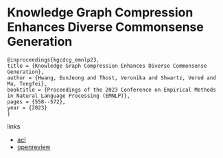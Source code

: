 # Knowledge Graph Compression Enhances Diverse Commonsense Generation

```
@inproceedings{kgcdcg_emnlp23,
title = {Knowledge Graph Compression Enhances Diverse Commonsense Generation},
author = {Hwang, EunJeong and Thost, Veronika and Shwartz, Vered and Ma, Tengfei},
booktitle = {Proceedings of the 2023 Conference on Empirical Methods in Natural Language Processing (EMNLP)},
pages = {558--572},
year = {2023}
}
```

links
- [acl](https://aclanthology.org/2023.emnlp-main.37)
- [openreview](https://openreview.net/forum?id=wnE8wDd61Z)
